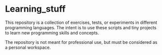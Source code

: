 # Learning_stuff
This repository is a collection of exercises, tests, or experiments
in different programming languages. The intent is to use these scripts
and tiny projects to learn new programming skills and concepts.

The repository is not meant for professional use, but must be considered
as a personal workspace.